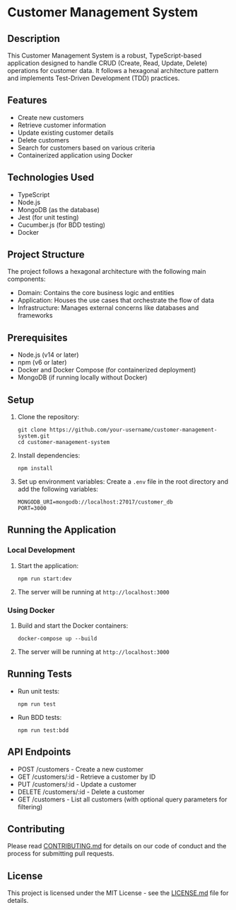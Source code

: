 # Customer Management System

## Description

This Customer Management System is a robust, TypeScript-based application designed to handle CRUD (Create, Read, Update, Delete) operations for customer data. It follows a hexagonal architecture pattern and implements Test-Driven Development (TDD) practices.

## Features

- Create new customers
- Retrieve customer information
- Update existing customer details
- Delete customers
- Search for customers based on various criteria
- Containerized application using Docker

## Technologies Used

- TypeScript
- Node.js
- MongoDB (as the database)
- Jest (for unit testing)
- Cucumber.js (for BDD testing)
- Docker

## Project Structure

The project follows a hexagonal architecture with the following main components:

- Domain: Contains the core business logic and entities
- Application: Houses the use cases that orchestrate the flow of data
- Infrastructure: Manages external concerns like databases and frameworks

## Prerequisites

- Node.js (v14 or later)
- npm (v6 or later)
- Docker and Docker Compose (for containerized deployment)
- MongoDB (if running locally without Docker)

## Setup

1. Clone the repository:
   ```
   git clone https://github.com/your-username/customer-management-system.git
   cd customer-management-system
   ```

2. Install dependencies:
   ```
   npm install
   ```

3. Set up environment variables:
   Create a `.env` file in the root directory and add the following variables:
   ```
   MONGODB_URI=mongodb://localhost:27017/customer_db
   PORT=3000
   ```

## Running the Application

### Local Development

1. Start the application:
   ```
   npm run start:dev
   ```

2. The server will be running at `http://localhost:3000`

### Using Docker

1. Build and start the Docker containers:
   ```
   docker-compose up --build
   ```

2. The server will be running at `http://localhost:3000`

## Running Tests

- Run unit tests:
  ```
  npm run test
  ```

- Run BDD tests:
  ```
  npm run test:bdd
  ```

## API Endpoints

- POST /customers - Create a new customer
- GET /customers/:id - Retrieve a customer by ID
- PUT /customers/:id - Update a customer
- DELETE /customers/:id - Delete a customer
- GET /customers - List all customers (with optional query parameters for filtering)

## Contributing

Please read [CONTRIBUTING.md](CONTRIBUTING.md) for details on our code of conduct and the process for submitting pull requests.

## License

This project is licensed under the MIT License - see the [LICENSE.md](LICENSE.md) file for details.
